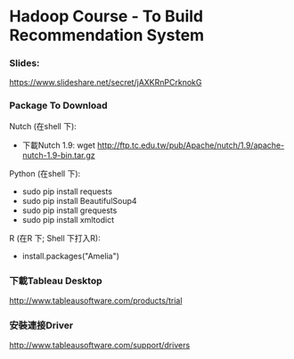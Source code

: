 Hadoop Course - To Build Recommendation System
=============

### Slides:
https://www.slideshare.net/secret/jAXKRnPCrknokG


### Package To Download

Nutch (在shell 下):
- 下載Nutch 1.9: wget http://ftp.tc.edu.tw/pub/Apache/nutch/1.9/apache-nutch-1.9-bin.tar.gz


Python (在shell 下):

- sudo pip install requests
- sudo pip install BeautifulSoup4
- sudo pip install grequests
- sudo pip install xmltodict

R (在R 下; Shell 下打入R):

- install.packages("Amelia")

### 下載Tableau Desktop
http://www.tableausoftware.com/products/trial

### 安裝連接Driver
http://www.tableausoftware.com/support/drivers

